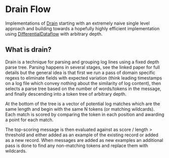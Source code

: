 # Drain Flow

Implementations of [Drain](https://jiemingzhu.github.io/pub/pjhe_icws2017.pdf) starting with an extremely naive single level approach and building towards a hopefully highly efficient implementation using [DifferentialDataflow](https://github.com/TimelyDataflow/differential-dataflow) with arbitrary depth.

## What is drain?

Drain is a technique for parsing and grouping log lines using a fixed depth parse tree. Parsing happens in several stages, see the linked paper for full details but the general idea is that first we run a pass of domain specific regexs to eliminate fields with expected variation (think leading timestamps on a log file which convey nothing about the similarity of log content), then selects a parse tree based on the number of words/tokens in the message, and finally descending into a token tree of arbitrary depth.

At the bottom of the tree is a vector of potential log matches which are the same length and begin with the same N tokens (or matching wildcards). Each match is scored by comparing the token in each position and awarding a point for each match.

The top-scoring message is then evaluated against as score / length > threshold and either added as an example of the existing record or added as a new record. When messages are added as new examples an additional pass is done to find any non-matching tokens and replace them with wildcards.
